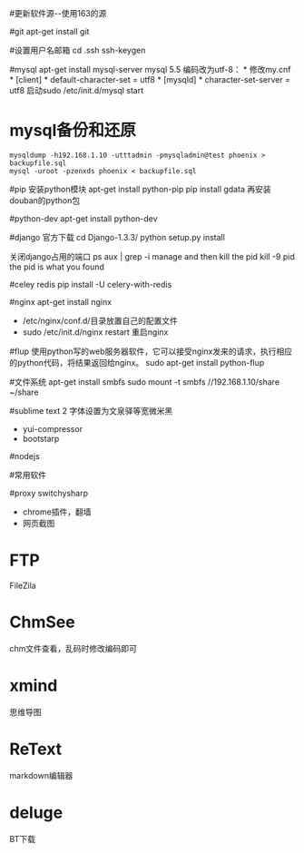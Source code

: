 #更新软件源--使用163的源

#git
    apt-get install git

#设置用户名邮箱
    cd .ssh 
    ssh-keygen

#mysql
    apt-get install mysql-server
    mysql 5.5 编码改为utf-8：
    * 修改my.cnf
    * [client]
    * default-character-set = utf8
    * [mysqld]
    * character-set-server = utf8
    启动sudo /etc/init.d/mysql start

# mysql备份和还原
    mysqldump -h192.168.1.10 -utttadmin -pmysqladmin@test phoenix > backupfile.sql
    mysql -uroot -pzenxds phoenix < backupfile.sql

#pip
安装python模块
    apt-get install python-pip
    pip install gdata 
    再安装douban的python包

#python-dev
    apt-get install python-dev

#django
官方下载
    cd Django-1.3.3/
    python setup.py install

关闭django占用的端口
    ps aux | grep -i manage
    and then kill the pid
    kill -9 pid
    the pid is what you found


#celey redis 
    pip install -U celery-with-redis


#nginx
    apt-get install nginx

* /etc/nginx/conf.d/目录放置自己的配置文件
* sudo /etc/init.d/nginx restart 重启nginx

#flup
使用python写的web服务器软件，它可以接受nginx发来的请求，执行相应的python代码，将结果返回给nginx。
    sudo apt-get install python-flup

#文件系统
    apt-get install smbfs
    sudo mount -t smbfs //192.168.1.10/share ~/share

#sublime text 2
字体设置为文泉驿等宽微米黑

* yui-compressor
* bootstarp

#nodejs





#常用软件

#proxy switchysharp
* chrome插件，翻墙
* 网页截图


# FTP
FileZila

# ChmSee
chm文件查看，乱码时修改编码即可

# xmind
思维导图

# ReText
markdown编辑器

# deluge
BT下载
